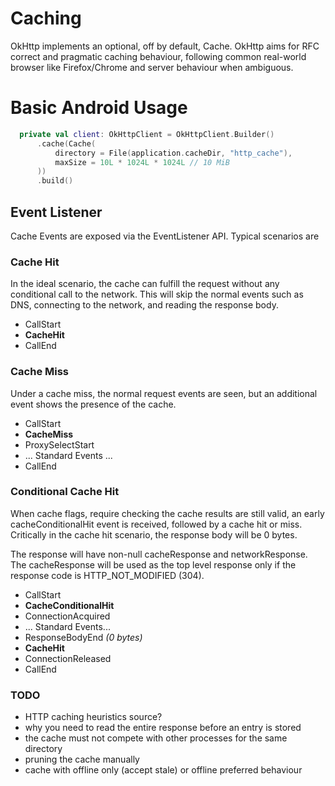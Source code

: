 Caching
=======

OkHttp implements an optional, off by default, Cache. OkHttp aims for RFC correct and
pragmatic caching behaviour, following common real-world browser like Firefox/Chrome and 
server behaviour when ambiguous.

# Basic Android Usage

```Kotlin tab=
  private val client: OkHttpClient = OkHttpClient.Builder()
      .cache(Cache(
          directory = File(application.cacheDir, "http_cache"),
          maxSize = 10L * 1024L * 1024L // 10 MiB
      ))
      .build()
```

## Event Listener

Cache Events are exposed via the EventListener API.  Typical scenarios are

### Cache Hit

In the ideal scenario, the cache can fulfill the request without any conditional call to the network.
This will skip the normal events such as DNS, connecting to the network, and reading the response body.

 - CallStart
 - **CacheHit**
 - CallEnd
 
### Cache Miss

Under a cache miss, the normal request events are seen, but an additional event shows the presence of the cache.

 - CallStart 
 - **CacheMiss**
 - ProxySelectStart
 - ... Standard Events ...
 - CallEnd
        
### Conditional Cache Hit
 
When cache flags, require checking the cache results are still valid, an early cacheConditionalHit event is
received, followed by a cache hit or miss.  Critically in the cache hit scenario, the response body will be 0 bytes.

The response will have non-null cacheResponse and networkResponse. The cacheResponse will be used as the top level
response only if the response code is HTTP_NOT_MODIFIED (304).
 
 - CallStart
 - **CacheConditionalHit**
 - ConnectionAcquired
 - ... Standard Events...
 - ResponseBodyEnd _(0 bytes)_
 - **CacheHit**
 - ConnectionReleased
 - CallEnd

### TODO

 - HTTP caching heuristics source?
 - why you need to read the entire response before an entry is stored
 - the cache must not compete with other processes for the same directory
 - pruning the cache manually
 - cache with offline only (accept stale) or offline preferred behaviour
